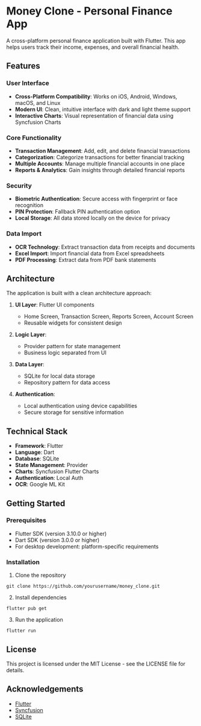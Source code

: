 # Money Clone - Personal Finance App

A cross-platform personal finance application built with Flutter. This app helps users track their income, expenses, and overall financial health.

## Features

### User Interface
- **Cross-Platform Compatibility**: Works on iOS, Android, Windows, macOS, and Linux
- **Modern UI**: Clean, intuitive interface with dark and light theme support
- **Interactive Charts**: Visual representation of financial data using Syncfusion Charts

### Core Functionality
- **Transaction Management**: Add, edit, and delete financial transactions
- **Categorization**: Categorize transactions for better financial tracking
- **Multiple Accounts**: Manage multiple financial accounts in one place
- **Reports & Analytics**: Gain insights through detailed financial reports

### Security
- **Biometric Authentication**: Secure access with fingerprint or face recognition
- **PIN Protection**: Fallback PIN authentication option
- **Local Storage**: All data stored locally on the device for privacy

### Data Import
- **OCR Technology**: Extract transaction data from receipts and documents
- **Excel Import**: Import financial data from Excel spreadsheets
- **PDF Processing**: Extract data from PDF bank statements

## Architecture

The application is built with a clean architecture approach:

1. **UI Layer**: Flutter UI components
   - Home Screen, Transaction Screen, Reports Screen, Account Screen
   - Reusable widgets for consistent design

2. **Logic Layer**: 
   - Provider pattern for state management
   - Business logic separated from UI

3. **Data Layer**:
   - SQLite for local data storage
   - Repository pattern for data access

4. **Authentication**:
   - Local authentication using device capabilities
   - Secure storage for sensitive information

## Technical Stack

- **Framework**: Flutter
- **Language**: Dart
- **Database**: SQLite
- **State Management**: Provider
- **Charts**: Syncfusion Flutter Charts
- **Authentication**: Local Auth
- **OCR**: Google ML Kit

## Getting Started

### Prerequisites
- Flutter SDK (version 3.10.0 or higher)
- Dart SDK (version 3.0.0 or higher)
- For desktop development: platform-specific requirements

### Installation
1. Clone the repository
```
git clone https://github.com/yourusername/money_clone.git
```

2. Install dependencies
```
flutter pub get
```

3. Run the application
```
flutter run
```

## License

This project is licensed under the MIT License - see the LICENSE file for details.

## Acknowledgements

- [Flutter](https://flutter.dev/)
- [Syncfusion](https://www.syncfusion.com/)
- [SQLite](https://www.sqlite.org/)
